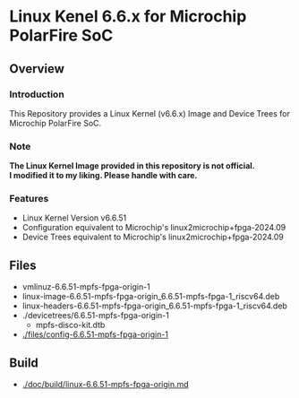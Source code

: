 Linux Kenel 6.6.x for Microchip PolarFire SoC
====================================================================================

Overview
------------------------------------------------------------------------------------

### Introduction

This Repository provides a Linux Kernel (v6.6.x) Image and Device Trees for Microchip PolarFire SoC.

### Note

**The Linux Kernel Image provided in this repository is not official.**    
**I modified it to my liking. Please handle with care.**    

### Features

  * Linux Kernel Version v6.6.51
  * Configuration equivalent to Microchip's linux2microchip+fpga-2024.09
  * Device Trees  equivalent to Microchip's linux2microchip+fpga-2024.09

Files
------------------------------------------------------------------------------------

* vmlinuz-6.6.51-mpfs-fpga-origin-1
* linux-image-6.6.51-mpfs-fpga-origin_6.6.51-mpfs-fpga-1_riscv64.deb
* linux-headers-6.6.51-mpfs-fpga-origin_6.6.51-mpfs-fpga-1_riscv64.deb
* ./devicetrees/6.6.51-mpfs-fpga-origin-1
  + mpfs-disco-kit.dtb
* [./files/config-6.6.51-mpfs-fpga-origin-1](./files/config-6.6.51-mpfs-fpga-origin-1)

Build
------------------------------------------------------------------------------------

* [./doc/build/linux-6.6.51-mpfs-fpga-origin.md](./doc/build/linux-6.6.51-mpfs-fpga-origin.md)
